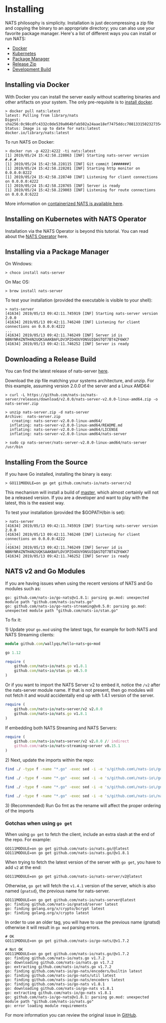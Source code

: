 # Installing

NATS philosophy is simplicity. Installation is just decompressing a zip file and copying the binary to an appropriate directory; you can also use your favorite package manager. Here's a list of different ways you can install or run NATS:

* [Docker](installation.md#installing-via-docker)
* [Kubernetes](installation.md#installing-on-kubernetes-with-nats-operator)
* [Package Manager](installation.md#installing-via-a-package-manager)
* [Release Zip](installation.md#downloading-a-release-build)
* [Development Build](installation.md#installing-from-the-source)

## Installing via Docker

With Docker you can install the server easily without scattering binaries and other artifacts on your system. The only pre-requisite is to [install docker](https://docs.docker.com/install).

```text
> docker pull nats:latest
latest: Pulling from library/nats
Digest: sha256:0c98cdfc4332c0de539a064bfab502a24aae18ef7475ddcc7081331502327354
Status: Image is up to date for nats:latest
docker.io/library/nats:latest
```

To run NATS on Docker:

```text
> docker run -p 4222:4222 -ti nats:latest
[1] 2019/05/24 15:42:58.228063 [INF] Starting nats-server version #.#.#
[1] 2019/05/24 15:42:58.228115 [INF] Git commit [#######]
[1] 2019/05/24 15:42:58.228201 [INF] Starting http monitor on 0.0.0.0:8222
[1] 2019/05/24 15:42:58.228740 [INF] Listening for client connections on 0.0.0.0:4222
[1] 2019/05/24 15:42:58.228765 [INF] Server is ready
[1] 2019/05/24 15:42:58.229003 [INF] Listening for route connections on 0.0.0.0:6222
```

More information on [containerized NATS is available here](nats_docker/).

## Installing on Kubernetes with NATS Operator

Installation via the NATS Operator is beyond this tutorial. You can read about the [NATS Operator](https://github.com/nats-io/nats-operator) here.

## Installing via a Package Manager

On Windows:

```text
> choco install nats-server
```

On Mac OS:

```text
> brew install nats-server
```

To test your installation \(provided the executable is visible to your shell\):

```text
> nats-server
[41634] 2019/05/13 09:42:11.745919 [INF] Starting nats-server version 2.0.0
[41634] 2019/05/13 09:42:11.746240 [INF] Listening for client connections on 0.0.0.0:4222
...
[41634] 2019/05/13 09:42:11.746249 [INF] Server id is NBNYNR4ZNTH4N2UQKSAAKBAFLDV3PZO4OUYONSUIQASTQT7BT4ZF6WX7
[41634] 2019/05/13 09:42:11.746252 [INF] Server is ready
```

## Downloading a Release Build

You can find the latest release of nats-server [here](https://github.com/nats-io/nats-server/releases/latest).

Download the zip file matching your systems architecture, and unzip. For this example, assuming version 2.0.0 of the server and a Linux AMD64:

```text
> curl -L https://github.com/nats-io/nats-server/releases/download/v2.0.0/nats-server-v2.0.0-linux-amd64.zip -o nats-server.zip

> unzip nats-server.zip -d nats-server
Archive:  nats-server.zip
   creating: nats-server-v2.0.0-linux-amd64/
  inflating: nats-server-v2.0.0-linux-amd64/README.md
  inflating: nats-server-v2.0.0-linux-amd64/LICENSE
  inflating: nats-server-v2.0.0-linux-amd64/nats-server

> sudo cp nats-server/nats-server-v2.0.0-linux-amd64/nats-server /usr/bin
```

## Installing From the Source

If you have Go installed, installing the binary is easy:

```text
> GO111MODULE=on go get github.com/nats-io/nats-server/v2
```

This mechanism will install a build of [master](https://github.com/nats-io/nats-server), which almost certainly will not be a released version. If you are a developer and want to play with the latest, this is the easiest way.

To test your installation \(provided the $GOPATH/bin is set\):

```text
> nats-server
[41634] 2019/05/13 09:42:11.745919 [INF] Starting nats-server version 2.0.0
[41634] 2019/05/13 09:42:11.746240 [INF] Listening for client connections on 0.0.0.0:4222
...
[41634] 2019/05/13 09:42:11.746249 [INF] Server id is NBNYNR4ZNTH4N2UQKSAAKBAFLDV3PZO4OUYONSUIQASTQT7BT4ZF6WX7
[41634] 2019/05/13 09:42:11.746252 [INF] Server is ready
```

## NATS v2 and Go Modules

If you are having issues when using the recent versions of NATS and Go modules such as:

```text
go: github.com/nats-io/go-nats@v1.8.1: parsing go.mod: unexpected module path "github.com/nats-io/nats.go"
go: github.com/nats-io/go-nats-streaming@v0.5.0: parsing go.mod: unexpected module path "github.com/nats-io/stan.go"
```

To fix it:

1\) Update your `go.mod` using the latest tags, for example for both NATS and NATS Streaming clients:

```ruby
module github.com/wallyqs/hello-nats-go-mod

go 1.12

require (
    github.com/nats-io/nats.go v1.8.1
    github.com/nats-io/stan.go v0.5.0
)
```

Or if you want to import the NATS Server v2 to embed it, notice the `/v2` after the nats-server module name. If that is not present, then go modules will not fetch it and would accidentally end up with 1.4.1 version of the server.

```ruby
require (
    github.com/nats-io/nats-server/v2 v2.0.0
    github.com/nats-io/nats.go v1.8.1
)
```

If embedding both NATS Streaming and NATS Servers:

```ruby
require (
    github.com/nats-io/nats-server/v2 v2.0.0 // indirect
    github.com/nats-io/nats-streaming-server v0.15.1
)
```

2\) Next, update the imports within the repo:

```bash
find ./ -type f -name "*.go" -exec sed -i -e 's/github.com\/nats-io\/go-nats-streaming/github.com\/nats-io\/stan.go/g' {} \;

find ./ -type f -name "*.go" -exec sed -i -e 's/github.com\/nats-io\/go-nats/github.com\/nats-io\/nats.go/g' {} \;

find ./ -type f -name "*.go" -exec sed -i -e 's/github.com\/nats-io\/gnatsd/github.com\/nats-io\/nats-server\/v2/g' {} \;

find ./ -type f -name "*.go" -exec sed -i -e 's/github.com\/nats-io\/nats-server/github.com\/nats-io\/nats-server\/v2/g' {} \;
```

3\) \(Recommended\) Run Go fmt as the rename will affect the proper ordering of the imports

### Gotchas when using `go get`

When using `go get` to fetch the client, include an extra slash at the end of the repo. For example:

```text
GO111MODULE=on go get github.com/nats-io/nats.go/@latest
GO111MODULE=on go get github.com/nats-io/nats.go/@v1.8.1
```

When trying to fetch the latest version of the server with `go get`, you have to add `v2` at the end:

```text
GO111MODULE=on go get github.com/nats-io/nats-server/v2@latest
```

Otherwise, `go get` will fetch the `v1.4.1` version of the server, which is also named \(`gnatsd`\), the previous name for nats-server.

```text
GO111MODULE=on go get github.com/nats-io/nats-server@latest
go: finding github.com/nats-io/gnatsd/server latest
go: finding golang.org/x/crypto/bcrypt latest
go: finding golang.org/x/crypto latest
```

In order to use an older tag, you will have to use the previous name \(gnatsd\) otherwise it will result in `go mod` parsing errors.

```text
# OK
GO111MODULE=on go get github.com/nats-io/go-nats/@v1.7.2

# Not OK
GO111MODULE=on go get github.com/nats-io/nats.go/@v1.7.2
go: finding github.com/nats-io/nats.go v1.7.2
go: downloading github.com/nats-io/nats.go v1.7.2
go: extracting github.com/nats-io/nats.go v1.7.2
go: finding github.com/nats-io/go-nats/encoders/builtin latest
go: finding github.com/nats-io/go-nats/util latest
go: finding github.com/nats-io/go-nats/encoders latest
go: finding github.com/nats-io/go-nats v1.8.1
go: downloading github.com/nats-io/go-nats v1.8.1
go: extracting github.com/nats-io/go-nats v1.8.1
go: github.com/nats-io/go-nats@v1.8.1: parsing go.mod: unexpected module path "github.com/nats-io/nats.go"
go: error loading module requirements
```

For more information you can review the original issue in [GitHub](https://github.com/nats-io/nats.go/issues/478).

